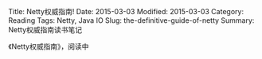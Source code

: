 Title: Netty权威指南!
Date: 2015-03-03
Modified: 2015-03-03
Category: Reading 
Tags: Netty, Java IO 
Slug: the-definitive-guide-of-netty
Summary: Netty权威指南读书笔记

《Netty权威指南》，阅读中

